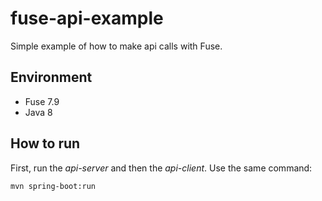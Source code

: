 # fuse-api-example

Simple example of how to make api calls with Fuse.

## Environment

- Fuse 7.9
- Java 8

## How to run

First, run the *api-server* and then the *api-client*. Use the same command:

    mvn spring-boot:run
